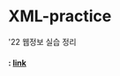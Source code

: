 # XML-practice
'22 웹정보 실습 정리  
#### : [link][XSLT Transformation Online Tool]
[XSLT Transformation Online Tool]: https://www.online-toolz.com/tools/xslt-transformation.php
